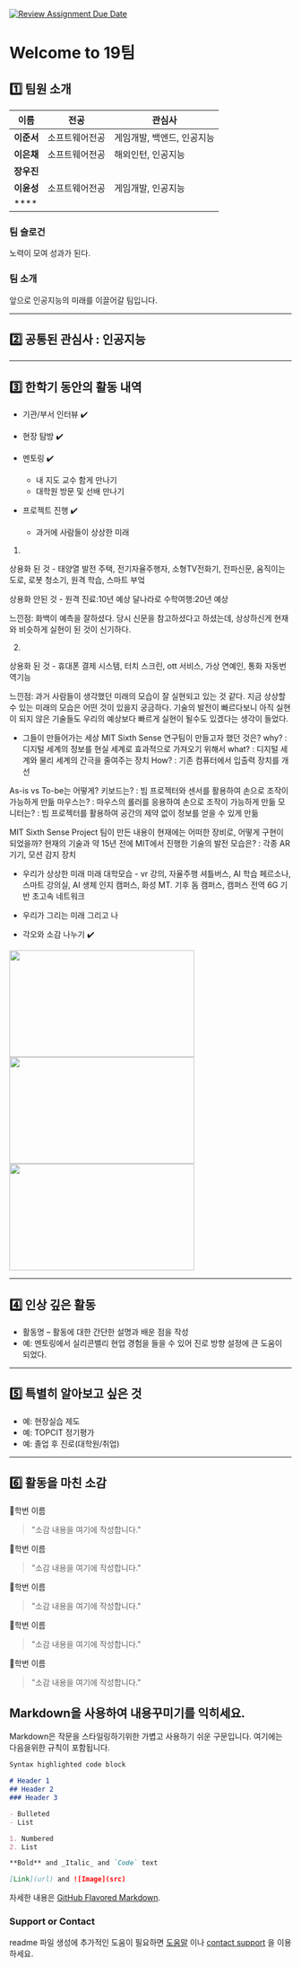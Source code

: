 [![Review Assignment Due Date](https://classroom.github.com/assets/deadline-readme-button-22041afd0340ce965d47ae6ef1cefeee28c7c493a6346c4f15d667ab976d596c.svg)](https://classroom.github.com/a/74LBcwD_)
# Welcome to 19팀

## 1️⃣ 팀원 소개

| **이름** | **전공** | **관심사** |
| --- | --- | --- |
| **이준서** | 소프트웨어전공 | 게임개발, 백엔드, 인공지능 |
| **이은채** | 소프트웨어전공 | 해외인턴, 인공지능 |
| **장우진** |  |
| **이윤성** | 소프트웨어전공 | 게임개발, 인공지능 |
| **** |  |  |

### 팀 슬로건

노력이 모여 성과가 된다.

### 팀 소개

앞으로 인공지능의 미래를 이끌어갈 팀입니다.

***

## 2️⃣ 공통된 관심사 : 인공지능

***

## 3️⃣ 한학기 동안의 활동 내역 

- 기관/부서 인터뷰 ✔️  

- 현장 탐방 ✔️  

- 멘토링 ✔️  
  - 내 지도 교수 함게 만나기
  - 대학원 방문 및 선배 만나기

- 프로젝트 진행 ✔️  
  - 과거에 사람들이 상상한 미래
1.
상용화 된 것 -
태양열 발전 주택, 전기자율주행자, 소형TV전화기, 전파신문, 움직이는 도로, 로봇 청소기,
원격 학습, 스마트 부엌

상용화 안된 것 - 
원격 진료:10년 예상
달나라로 수학여행:20년 예상

느낀점: 화백이 예측을 잘하셨다. 당시 신문을 참고하셨다고 하셨는데, 상상하신게 
현재와 비슷하게 실현이 된 것이 신기하다.

2.
상용화 된 것 -
휴대폰 결제 시스템, 터치 스크린, ott 서비스, 가상 연예인, 통화 자동번역기능

느낀점: 과거 사람들이 생각했던 미래의 모습이 잘 실현되고 있는 것 같다. 지금 상상할 수 있는 미래의 모습은 어떤 것이 있을지 궁금하다. 기술의 발전이 빠르다보니 아직 실현이 되지 않은 기술들도 우리의 예상보다 빠르게 실현이 될수도 있겠다는 생각이 들었다.

  - 그들이 만들어가는 세상
 MIT Sixth Sense 연구팀이 만들고자 했던 것은?
 why? : 디지털 세계의 정보를 현실 세계로 효과적으로 가져오기 위해서
 what? : 디지털 세계와 물리 세계의 간극을 줄여주는 장치
 How? : 기존 컴퓨터에서 입출력 장치를 개선

As-is vs To-be는 어떻게?
 키보드는? : 빔 프로젝터와 센서를 활용하여 손으로 조작이 가능하게 만듦
 마우스는? : 마우스의 롤러를 응용하여 손으로 조작이 가능하게 만듦
 모니터는? : 빔 프로젝터를 활용하여 공간의 제약 없이 정보를 얻을 수 있게 만듦

MIT Sixth Sense Project 팀이 만든 내용이 현재에는 어떠한 장비로, 어떻게 구현이 되었을까?
현재의 기술과 약 15년 전에 MIT에서 진행한 기술의 발전 모습은?
 : 각종 AR 기기, 모션 감지 장치


  - 우리가 상상한 미래
미래 대학모습 - 
vr 강의, 자율주행 셔틀버스, AI 학습 페르소나, 스마트 강의실, AI 생체 인지 캠퍼스, 화성 MT. 기후 돔 캠퍼스, 캠퍼스 전역 6G 기반 초고속 네트워크

  - 우리가 그리는 미래 그리고 나

- 각오와 소감 나누기 ✔️  


<!-- 활동 사진 추가 예시 -->
<img src="https://pixnio.com/free-images/2017/08/14/2017-08-14-13-09-09-960x651.jpg?text=활동사진1" width="330" height="190"/>
<img src="https://pixnio.com/free-images/2017/08/14/2017-08-14-20-51-02-960x640.jpg?text=활동사진2" width="330" height="190"/>
<img src="https://pixnio.com/free-images/2017/08/15/2017-08-15-10-05-39-960x640.jpg?text=활동사진3" width="330" height="190"/>

***

## 4️⃣ 인상 깊은 활동

- 활동명 – 활동에 대한 간단한 설명과 배운 점을 작성  
- 예: 멘토링에서 실리콘밸리 현업 경험을 들을 수 있어 진로 방향 설정에 큰 도움이 되었다.  

***

## 5️⃣ 특별히 알아보고 싶은 것
- 예: 현장실습 제도
- 예: TOPCIT 정기평가
- 예: 졸업 후 진로(대학원/취업)

***

## 6️⃣ 활동을 마친 소감

🔗학번 이름  
> "소감 내용을 여기에 작성합니다."

🔗학번 이름  
> "소감 내용을 여기에 작성합니다."

🔗학번 이름  
> "소감 내용을 여기에 작성합니다."

🔗학번 이름  
> "소감 내용을 여기에 작성합니다."

🔗학번 이름  
> "소감 내용을 여기에 작성합니다."


## Markdown을 사용하여 내용꾸미기를 익히세요.

Markdown은 작문을 스타일링하기위한 가볍고 사용하기 쉬운 구문입니다. 여기에는 다음을위한 규칙이 포함됩니다.

```markdown
Syntax highlighted code block

# Header 1
## Header 2
### Header 3

- Bulleted
- List

1. Numbered
2. List

**Bold** and _Italic_ and `Code` text

[Link](url) and ![Image](src)
```

자세한 내용은 [GitHub Flavored Markdown](https://guides.github.com/features/mastering-markdown/).

### Support or Contact

readme 파일 생성에 추가적인 도움이 필요하면 [도움말](https://help.github.com/articles/about-readmes/) 이나 [contact support](https://github.com/contact) 을 이용하세요.

